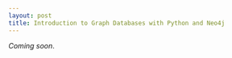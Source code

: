```yaml
---  
layout: post  
title: Introduction to Graph Databases with Python and Neo4j    
---  
```


*Coming soon*.


